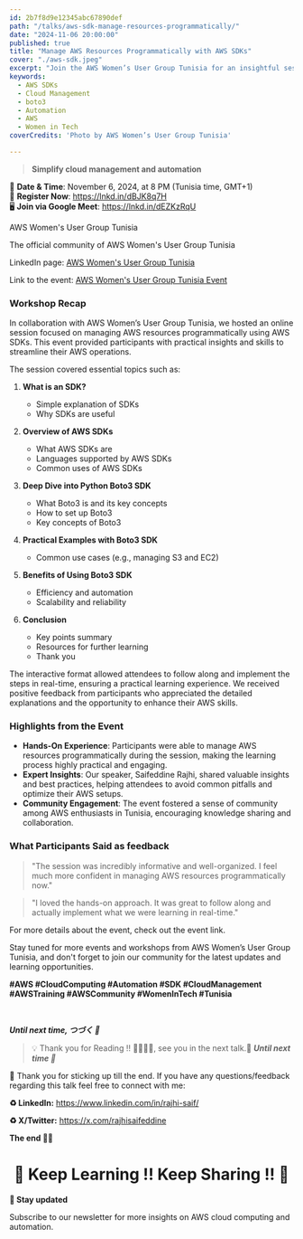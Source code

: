 ```yaml
---
id: 2b7f8d9e12345abc67890def  
path: "/talks/aws-sdk-manage-resources-programmatically/"  
date: "2024-11-06 20:00:00"  
published: true  
title: "Manage AWS Resources Programmatically with AWS SDKs"  
cover: "./aws-sdk.jpeg"  
excerpt: "Join the AWS Women’s User Group Tunisia for an insightful session on managing AWS resources programmatically with AWS SDKs, featuring expert guidance from Saifeddine Rajhi."  
keywords:
  - AWS SDKs
  - Cloud Management
  - boto3
  - Automation
  - AWS
  - Women in Tech
coverCredits: 'Photo by AWS Women’s User Group Tunisia'  

---
```


> **Simplify cloud management and automation**

📅 **Date & Time**: November 6, 2024, at 8 PM (Tunisia time, GMT+1)  
🔗 **Register Now**: https://lnkd.in/dBJK8q7H  
🖥️ **Join via Google Meet**: https://lnkd.in/dEZKzRqU  

AWS Women's User Group Tunisia  

The official community of AWS Women's User Group Tunisia  

LinkedIn page: [AWS Women's User Group Tunisia](https://www.linkedin.com/company/aws-women-s-user-group-tunisia)

Link to the event: [AWS Women's User Group Tunisia Event](https://www.linkedin.com/posts/aws-women-s-user-group-tunisia_aws-cloudcomputing-automation-activity-7257711374603042816-EVGd/)

### Workshop Recap

In collaboration with AWS Women’s User Group Tunisia, we hosted an online session focused on managing AWS resources programmatically using AWS SDKs. This event provided participants with practical insights and skills to streamline their AWS operations.

The session covered essential topics such as:

1. **What is an SDK?**
   - Simple explanation of SDKs
   - Why SDKs are useful

2. **Overview of AWS SDKs**
   - What AWS SDKs are
   - Languages supported by AWS SDKs
   - Common uses of AWS SDKs

3. **Deep Dive into Python Boto3 SDK**
   - What Boto3 is and its key concepts
   - How to set up Boto3
   - Key concepts of Boto3

4. **Practical Examples with Boto3 SDK**
   - Common use cases (e.g., managing S3 and EC2)

5. **Benefits of Using Boto3 SDK**
   - Efficiency and automation
   - Scalability and reliability

6. **Conclusion**
   - Key points summary
   - Resources for further learning
   - Thank you

The interactive format allowed attendees to follow along and implement the steps in real-time, ensuring a practical learning experience. We received positive feedback from participants who appreciated the detailed explanations and the opportunity to enhance their AWS skills.

### Highlights from the Event

- **Hands-On Experience**: Participants were able to manage AWS resources programmatically during the session, making the learning process highly practical and engaging.
- **Expert Insights**: Our speaker, Saifeddine Rajhi, shared valuable insights and best practices, helping attendees to avoid common pitfalls and optimize their AWS setups.
- **Community Engagement**: The event fostered a sense of community among AWS enthusiasts in Tunisia, encouraging knowledge sharing and collaboration.

### What Participants Said as feedback

> "The session was incredibly informative and well-organized. I feel much more confident in managing AWS resources programmatically now."

> "I loved the hands-on approach. It was great to follow along and actually implement what we were learning in real-time."

For more details about the event, check out the event link.

Stay tuned for more events and workshops from AWS Women’s User Group Tunisia, and don't forget to join our community for the latest updates and learning opportunities.

**#AWS #CloudComputing #Automation #SDK #CloudManagement #AWSTraining #AWSCommunity #WomenInTech #Tunisia**

<br>

**_Until next time, つづく 🎉_**

> 💡 Thank you for Reading !! 🙌🏻😁📃, see you in the next talk.🤘  **_Until next time 🎉_**

🚀 Thank you for sticking up till the end. If you have any questions/feedback regarding this talk feel free to connect with me:

**♻️ LinkedIn:** https://www.linkedin.com/in/rajhi-saif/

**♻️ X/Twitter:** https://x.com/rajhisaifeddine

**The end ✌🏻**

<h1 align="center">🔰 Keep Learning !! Keep Sharing !! 🔰</h1>

**📅 Stay updated**

Subscribe to our newsletter for more insights on AWS cloud computing and automation.
